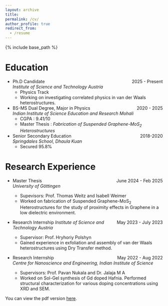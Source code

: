```yaml
---
layout: archive
title:
permalink: /cv/
author_profile: true
redirect_from:
  - /resume
---
```


{% include base_path %}

Education
======
* Ph.D Candidate <span style="float: right;">2025 - Present</span>    
 _Institute of Science and Technology Austria_
  * Physics Track
  * Working on investigating correlated physics in van der Waals heterostructures.
* BS-MS Dual Degree, Major in Physics <span style="float: right;">2020 - 2025</span>    
  _Indian Institute of Science Education and Research Mohali_
  * CGPA : 9.41/10
  * Master Thesis : _Fabrication of Suspended Graphene-MoS<sub>2</sub> Heterostructures_
* Senior Secondary Education <span style="float: right;">2018-2020</span>        
  _Springdales School, Dhaula Kuan_
  * Secured 95.8%

Research Experience
======
* Master Thesis <span style="float: right;">June 2024 - Feb 2025</span>    
  _University of Göttingen_
  * Supevisors: Prof. Thomas Weitz and Isabell Weimer
  * Worked on fabrication of Suspended Graphene-MoS<sub>2</sub> Heterostructures for the study of proximity effects in Graphene in a low dielectric environment. 

* Research Internship <span style="float: right;">May 2023 - July 2023</span>
  _Institute of Science and Technology Austria_
  * Supervisor: Prof. Hryhoriy Polshyn
  * Gained experience in exfoliation and assembly of van der Waals heterostructures using Dry Transfer method.

* Research Internship <span style="float: right;">May 2022 - Aug 2022</span>  
  _Centre for Nanoscience and Engineering, Indian Institute of Science_
  * Supervisors: Prof. Pavan Nukala and Dr. Jalaja M A
  * Worked on Sol-Gel synthesis of Gd doped Hafnia. Performed structural characterization for various doping concentrations using XRD and SEM.

  
You can view the pdf version [here](https://vigneshasokan31.github.io/files/CV-Vignesh.pdf).

